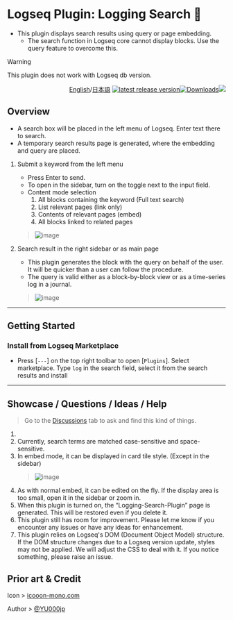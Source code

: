 # Logseq Plugin: Logging Search 🔎

- This plugin displays search results using query or page embedding.
  - The search function in Logseq core cannot display blocks. Use the query feature to overcome this.

> [!WARNING]
This plugin does not work with Logseq db version.

<div align="right">

[English](https://github.com/YU000jp/logseq-plugin-logging-search/)/[日本語](https://github.com/YU000jp/logseq-plugin-logging-search/blob/main/readme.ja.md) [![latest release version](https://img.shields.io/github/v/release/YU000jp/logseq-plugin-logging-search)](https://github.com/YU000jp/logseq-plugin-logging-search/releases)[![Downloads](https://img.shields.io/github/downloads/YU000jp/logseq-plugin-logging-search/total.svg)](https://github.com/YU000jp/logseq-plugin-logging-search/releases)<!-- Published 2023 --><a href="https://www.buymeacoffee.com/yu000japan"><img src="https://img.buymeacoffee.com/button-api/?text=Buy me a pizza&emoji=🍕&slug=yu000japan&button_colour=FFDD00&font_colour=000000&font_family=Poppins&outline_colour=000000&coffee_colour=ffffff" /></a>
</div>

## Overview

- A search box will be placed in the left menu of Logseq. Enter text there to search.
- A temporary search results page is generated, where the embedding and query are placed.

1. Submit a keyword from the left menu
   - Press Enter to send.
   - To open in the sidebar, turn on the toggle next to the input field.
   - Content mode selection
     1. All blocks containing the keyword (Full text search)
     1. List relevant pages (link only)
     1. Contents of relevant pages (embed)
     1. All blocks linked to related pages
   > ![image](https://github.com/user-attachments/assets/ac903fd7-5cd3-4b0a-97fb-df3a43fc0967)

2. Search result in the right sidebar or as main page
   - This plugin generates the block with the query on behalf of the user. It will be quicker than a user can follow the procedure.
   - The query is valid either as a block-by-block view or as a time-series log in a journal.
   > ![image](https://github.com/user-attachments/assets/ff2210a6-967f-449f-8f51-d90f3938daa9)

---

## Getting Started

### Install from Logseq Marketplace

- Press [`---`] on the top right toolbar to open [`Plugins`]. Select marketplace. Type `log` in the search field, select it from the search results and install

---

## Showcase / Questions / Ideas / Help

> Go to the [Discussions](https://github.com/YU000jp/logseq-plugin-logging-search/discussions) tab to ask and find this kind of things.
1. 
1. Currently, search terms are matched case-sensitive and space-sensitive.
1. In embed mode, it can be displayed in card tile style. (Except in the sidebar)
   > ![image](https://github.com/user-attachments/assets/671fd65c-ed02-4b15-8bbc-c8fa1757b84b)
1. As with normal embed, it can be edited on the fly. If the display area is too small, open it in the sidebar or zoom in.
1. When this plugin is turned on, the “Logging-Search-Plugin” page is generated. This will be restored even if you delete it.
1. This plugin still has room for improvement. Please let me know if you encounter any issues or have any ideas for enhancement.
1. This plugin relies on Logseq's DOM (Document Object Model) structure. If the DOM structure changes due to a Logseq version update, styles may not be applied. We will adjust the CSS to deal with it. If you notice something, please raise an issue.

## Prior art & Credit

Icon > [icooon-mono.com](https://icooon-mono.com/11095-%e6%9e%a0%e3%81%a4%e3%81%8d%e3%81%ae%e7%be%bd%e6%a0%b9%e3%83%9a%e3%83%b3%e3%81%ae%e3%82%a2%e3%82%a4%e3%82%b3%e3%83%b3%e7%b4%a0%e6%9d%90/)

Author > [@YU000jp](https://github.com/YU000jp)
